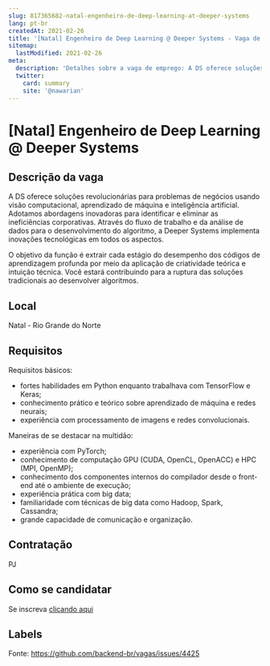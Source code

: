 ```yaml
---
slug: 817365682-natal-engenheiro-de-deep-learning-at-deeper-systems
lang: pt-br
createdAt: 2021-02-26
title: '[Natal] Engenheiro de Deep Learning @ Deeper Systems - Vaga de Emprego'
sitemap:
  lastModified: 2021-02-26
meta:
  description: 'Detalhes sobre a vaga de emprego: A DS oferece soluções revolucionárias para problemas de negócios usando visão computacional, aprendizado de máquina e inteligência artificial. Adotamos abordagens inovadoras para identificar e eliminar as ineficiências corporativas. Através do fluxo de trabalho e da análise de dados para o desenvolvimento do algoritmo, a Deeper Systems implementa inovações tecnológicas em todos os aspectos. O objetivo da função é extrair cada estágio do desempenho dos códigos de aprendizagem profunda por meio da aplicação de criatividade teórica e intuição técnica. Você estará contribuindo para a ruptura das soluções tradicionais ao desenvolver algoritmos.'
  twitter:
    card: summary
    site: '@nawarian'
---
```


# [Natal] Engenheiro de Deep Learning @ Deeper Systems

## Descrição da vaga

A DS oferece soluções revolucionárias para problemas de negócios usando visão computacional, aprendizado de máquina e inteligência artificial. Adotamos abordagens inovadoras para identificar e eliminar as ineficiências corporativas. Através do fluxo de trabalho e da análise de dados para o desenvolvimento do algoritmo, a Deeper Systems implementa inovações tecnológicas em todos os aspectos.

O objetivo da função é extrair cada estágio do desempenho dos códigos de aprendizagem profunda por meio da aplicação de criatividade teórica e intuição técnica. Você estará contribuindo para a ruptura das soluções tradicionais ao desenvolver algoritmos.

## Local

Natal - Rio Grande do Norte

## Requisitos

Requisitos básicos:
- fortes habilidades em Python enquanto trabalhava com TensorFlow e Keras;
- conhecimento prático e teórico sobre aprendizado de máquina e redes neurais;
- experiência com processamento de imagens e redes convolucionais.

Maneiras de se destacar na multidão:
- experiência com PyTorch;
- conhecimento de computação GPU (CUDA, OpenCL, OpenACC) e HPC (MPI, OpenMP);
- conhecimento dos componentes internos do compilador desde o front-end até o ambiente de execução;
- experiência prática com big data;
- familiaridade com técnicas de big data como Hadoop, Spark, Cassandra;
- grande capacidade de comunicação e organização.

## Contratação

PJ

## Como se candidatar

Se inscreva [clicando aqui](https://www.pyjobs.com.br/job/2143)

## Labels



Fonte: https://github.com/backend-br/vagas/issues/4425